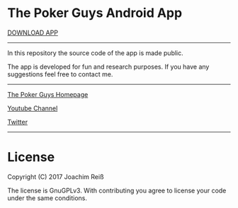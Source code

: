 The Poker Guys Android App
=======================

[DOWNLOAD APP](https://github.com/JoachimR/ThePokerGuys/raw/master/app-release_1.0.apk)

***

In this repository the source code of the app is made public.

The app is developed for fun and research purposes. 
If you have any suggestions feel free to contact me.


***


[The Poker Guys Homepage](http://thepokerguys.net)

[Youtube Channel](http://www.youtube.com/channel/UCzdWmtdNFKd27AcUmwe4ZCA)

[Twitter](http://twitter.com/2PokerGuys)

***

# License
Copyright (C) 2017 Joachim Reiß

The license is GnuGPLv3. With contributing you agree to license your code under the same conditions.